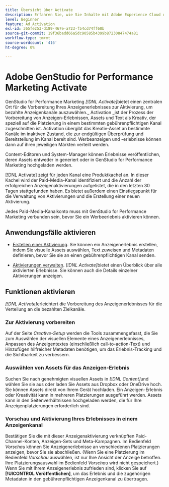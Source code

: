 ```yaml
---
title: Übersicht über Activate
description: Erfahren Sie, wie Sie Inhalte mit Adobe Experience Cloud und Anwendungen von Drittanbietern aktivieren.
level: Beginner
feature: Ad Activation
exl-id: 365fe253-d189-467e-a723-f54cd74ff60b
source-git-commit: 19f36badd66a5dc90585b4399b87230847474a81
workflow-type: tm+mt
source-wordcount: '416'
ht-degree: 0%

---
```


# Adobe GenStudio for Performance Marketing Activate

GenStudio for Performance Marketing _[!DNL Activate]_&#x200B;bietet einen zentralen Ort für die Vorbereitung Ihres Anzeigenerlebnisses zur Aktivierung, um bezahlte Anzeigenkanäle auszuwählen._ Activation _ist der Prozess der Vorbereitung von Anzeigen-Erlebnissen, Assets und Text als Kreativ, der speziell auf die Platzierung in einem bestimmten gebührenpflichtigen Kanal zugeschnitten ist. Activation übergibt das Kreativ-Asset an bestimmte Kanäle im inaktiven Zustand, die zur endgültigen Überprüfung und Bereitstellung im Kanal bereit sind. Werbeanzeigen und -erlebnisse können dann auf ihren jeweiligen Märkten verteilt werden.

Content-Editoren und System-Manager können Erlebnisse veröffentlichen, deren Assets entweder in generiert oder in GenStudio for Performance Marketing hochgeladen werden.

[!DNL Activate] zeigt für jeden Kanal eine Produktkachel an. In dieser Kachel wird der Paid-Media-Kanal identifiziert und die Anzahl der erfolgreichen Anzeigenaktivierungen aufgelistet, die in den letzten 30 Tagen stattgefunden haben. Es bietet außerdem einen Einstiegspunkt für die Verwaltung von Aktivierungen und die Erstellung einer neuen Aktivierung.

Jedes Paid-Media-Kanalkonto muss mit GenStudio for Performance Marketing verbunden sein, bevor Sie ein Werbeerlebnis aktivieren können.

## Anwendungsfälle aktivieren

* [Erstellen einer Aktivierung](create-activation.md). Sie können ein Anzeigenerlebnis erstellen, indem Sie visuelle Assets auswählen, Text zuweisen und Metadaten definieren, bevor Sie sie an einen gebührenpflichtigen Kanal senden.

* [Aktivierungen verwalten](manage-activations.md). _[!DNL Activate]_&#x200B;bietet einen Überblick über alle aktivierten Erlebnisse. Sie können auch die Details einzelner Aktivierungen anzeigen.

## Funktionen aktivieren

_[!DNL Activate]_&#x200B;erleichtert die Vorbereitung des Anzeigenerlebnisses für die Verteilung an die bezahlten Zielkanäle.

### Zur Aktivierung vorbereiten

Auf der Seite _Creative-Setup_ werden die Tools zusammengefasst, die Sie zum Auswählen der visuellen Elemente eines Anzeigenerlebnisses, Anpassen des Anzeigentextes (einschließlich call-to-action-Text) und Hinzufügen hilfreicher Metadaten benötigen, um das Erlebnis-Tracking und die Sichtbarkeit zu verbessern.

### Auswählen von Assets für das Anzeigen-Erlebnis

Suchen Sie nach genehmigten visuellen Assets in _[!DNL Content]_&#x200B;und wählen Sie sie aus oder laden Sie Assets aus Dropbox oder OneDrive hoch. Sie können Assets direkt von Ihrem Gerät hochladen. Ein Anzeigen-Erlebnis oder Kreativität kann in mehreren Platzierungen ausgeführt werden. Assets kann in den Seitenverhältnissen hochgeladen werden, die für Ihre Anzeigenplatzierungen erforderlich sind.

### Vorschau und Aktivierung Ihres Erlebnisses in einem Anzeigenkanal

Bestätigen Sie die mit dieser Anzeigenaktivierung verknüpften Paid-Channel-Konten, Anzeigen-Sets und Meta-Kampagnen. Im Bedienfeld _Vorschau_ können Sie Anzeigenerlebnisse an verschiedenen Platzierungen anzeigen, bevor Sie sie abschließen. (Wenn Sie eine Platzierung im Bedienfeld _Vorschau_ auswählen, ist nur Ihre Ansicht der Anzeige betroffen. Ihre Platzierungsauswahl im Bedienfeld _Vorschau_ wird nicht gespeichert.) Wenn Sie mit Ihrem Anzeigenerlebnis zufrieden sind, klicken Sie auf **[!UICONTROL Veröffentlichen]**, um das Erlebnis und die zugehörigen Metadaten in den gebührenpflichtigen Anzeigenkanal zu übertragen.
